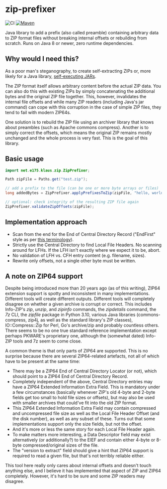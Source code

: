 # zip-prefixer

![CI](https://github.com/KlausBrunner/zip-prefixer/workflows/CI/badge.svg) [![Maven](https://img.shields.io/maven-central/v/net.e175.klaus/zip-prefixer?color=dodgerblue)](https://search.maven.org/search?q=g:net.e175.klaus%20a:zip-prefixer)

Java library to add a prefix (also called preamble) containing arbitrary data to ZIP format files without breaking internal offsets or rebuilding from scratch. Runs on Java 8 or newer, zero runtime dependencies.

## Why would I need this?

As a poor man's steganography, to create self-extracting ZIPs or, more likely for a Java library, [self-executing JARs](https://skife.org/java/unix/2011/06/20/really_executable_jars.html).

The ZIP format itself allows arbitrary content before the actual ZIP data. You can also do this with existing ZIPs 
by simply concatenating the additional bytes and the original ZIP file together. This, however, invalidates the internal file 
offsets and while many ZIP readers (including Java's jar command) can cope with this corruption in the case of simple 
ZIP files, they tend to fail with modern ZIP64s. 

One solution is to rebuild the ZIP file using an archiver library that knows about preambles (such as Apache commons compress). 
Another is to simply correct the offsets, which means the original ZIP remains mostly unchanged and the whole process 
is very fast. This is the goal of this library.

## Basic usage
````java
import net.e175.klaus.zip.ZipPrefixer;

Path zipFile = Paths.get("test.zip");

// add a prefix to the file (can be one or more byte arrays or files)
long addedBytes = ZipPrefixer.applyPrefixesToZip(zipFile, "hello, world".getBytes(StandardCharsets.UTF_8));

// optional: check integrity of the resulting ZIP file again
ZipPrefixer.validateZipOffsets(zipFile);
````
## Implementation approach

- Scan from the end for the End of Central Directory Record ("EndFirst" style as per [this terminology](https://gynvael.coldwind.pl/?id=682)). 
- Strictly use the Central Directory to find Local File Headers. No scanning around for LFHs. If the LFH isn't exactly where we expect it to be, abort.
- No validation of LFH vs. CFH entry content (e.g. filename, sizes).
- Rewrite only offsets, not a single other byte must be written.

## A note on ZIP64 support

Despite being introduced more than 20 years ago (as of this writing), ZIP64 extension support is spotty and 
inconsistent in many implementations. Different tools will create different outputs. Different tools 
will completely disagree on whether a given archive is corrupt or correct. This includes Info-ZIP's _zip_, _unzip_, and 
_zipinfo_ commands, the _zipdetails_ command, the _7z_ CLI, the _zipfile_ package in Python 3.10, various Java libraries 
(commons-compress, zip4j, as well as the standard library's ZIP classes), IO::Compress::Zip for Perl, Go's archive/zip
and probably countless others. There seems to be no one true standard reference implementation except perhaps PKWARE's 
proprietary one, although the (somewhat dated) Info-ZIP tools and 7z seem to come close.

A common theme is that only parts of ZIP64 are supported. This is no surprise because there are several ZIP64-related 
artefacts, not all of which have to be present at the same time:

* There may be a ZIP64 End of Central Directory Locator (or not), which should point to a ZIP64 End of Central Directory Record.
* Completely independent of the above, Central Directory entries may have a ZIP64 Extended Information Extra Field. This is mandatory under a few circumstances (basically whenever ZIP's old 4-byte and 2-byte fields get too small to hold file sizes or offsets), but may also be used with smaller archives that could've fit into the old ZIP format.
* This ZIP64 Extended Information Extra Field may contain compressed and uncompressed file size as well as the Local File Header Offset (and the disk number), as well as any subset of these. Turns out that some implementations support only the size fields, but not the offset.
* And it's more or less the same story for each Local File Header again.
* To make matters more interesting, a Data Descriptor field may exist alternatively (or additionally?) to the EIEF and contain either 4-byte or 8-byte compressed/original sizes of the file.
* The "version to extract" field should give a hint that ZIP64 support is required to read a given file, but that's not terribly reliable either.

This tool here really only cares about internal offsets and doesn't touch anything else, and I believe it has 
implemented that aspect of ZIP and ZIP64 completely. However, it's hard to be sure and some ZIP readers may disagree.
